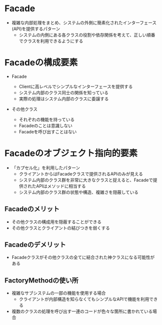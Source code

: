 # Facade
- 複雑な内部処理をまとめ、システムの外側に簡素化されたインターフェース(API)を提供するパターン
  - システムの内側にある各クラスの役割や依存関係を考えて、正しい順番でクラスを利用できるようにする

# Facadeの構成要素
- Facade
  - Clientに高レベルでシンプルなインターフェースを提供する
  - システム内部のクラス同士の関係を知っている
  - 実際の処理はシステム内部のクラスに委譲する

- その他クラス
  - それぞれの機能を持っている
  - Facadeのことは意識しない
  - Facadeを呼び出すことはない

# Facadeのオブジェクト指向的要素
- 「カプセル化」を利用したパターン
  - クライアントからはFacadeクラスで提供されるAPIのみが見える
  - システム内部のクラス群を非常に大きなクラスと捉えると、Facadeで提供されたAPIはメソッドに相当する
  - システム内部のクラス群の状態や構造、複雑さを隠蔽している

## Facadeのメリット
- その他クラスの構成用を隠蔽することができる
- その他クラスとクライアントの結びつきを弱くする

## Facadeのデメリット
- Facadeクラスがその他クラスの全てに結合された神クラスになる可能性がある

## FactoryMethodの使い所
- 複雑なサブシステムの一部の機能を使用する場合
  - クライアントが内部構造を知らなくてもシンプルなAPIで機能を利用できる
- 複数のクラスの処理を呼び出す一連のコードが色々な箇所に書かれている場合
